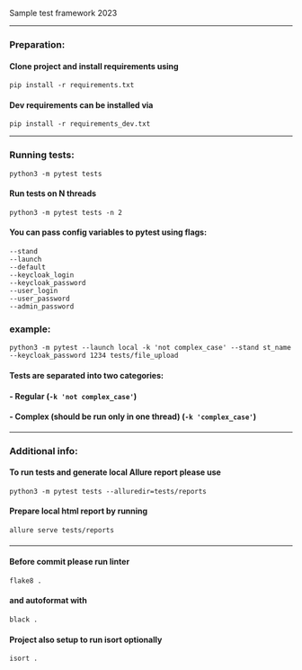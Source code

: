 Sample test framework 2023

***
### Preparation:

#### Clone project and install requirements using
```pip install -r requirements.txt```

#### Dev requirements can be installed via
```pip install -r requirements_dev.txt```

***
### Running tests:
```python3 -m pytest tests```

#### Run tests on N threads
```python3 -m pytest tests -n 2```

#### You can pass config variables to pytest using flags:
```--stand```  
```--launch```  
```--default```  
```--keycloak_login```  
```--keycloak_password```  
```--user_login```  
```--user_password```  
```--admin_password```  


### example:
```python3 -m pytest --launch local -k 'not complex_case' --stand st_name --keycloak_password 1234 tests/file_upload```

#### Tests are separated into two categories: 
#### - Regular (```-k 'not complex_case'```)
#### - Complex (should be run only in one thread) (```-k 'complex_case'```)

***

### Additional info:

#### To run tests and generate local Allure report please use
```python3 -m pytest tests --alluredir=tests/reports```

#### Prepare local html report by running
```allure serve tests/reports```



#### 

***

#### Before commit please run linter 
```flake8 .```

#### and autoformat with
```black .```

#### Project also setup to run isort optionally
```isort .```